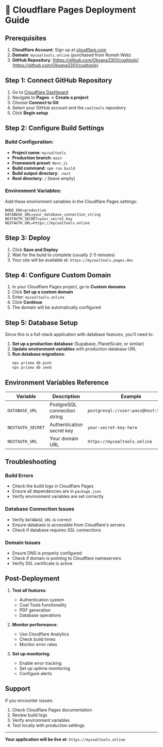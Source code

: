 # 🚀 Cloudflare Pages Deployment Guide

## Prerequisites

1. **Cloudflare Account**: Sign up at [cloudflare.com](https://cloudflare.com)
2. **Domain**: `mycoaltools.online` (purchased from Rumah Web)
3. **GitHub Repository**: [https://github.com/Oksana3301/coaltools](https://github.com/Oksana3301/coaltools)

## Step 1: Connect GitHub Repository

1. Go to [Cloudflare Dashboard](https://dash.cloudflare.com)
2. Navigate to **Pages** → **Create a project**
3. Choose **Connect to Git**
4. Select your GitHub account and the `coaltools` repository
5. Click **Begin setup**

## Step 2: Configure Build Settings

### Build Configuration:
- **Project name**: `mycoaltools`
- **Production branch**: `main`
- **Framework preset**: `Next.js`
- **Build command**: `npm run build`
- **Build output directory**: `.next`
- **Root directory**: `/` (leave empty)

### Environment Variables:
Add these environment variables in the Cloudflare Pages settings:

```
NODE_ENV=production
DATABASE_URL=your_database_connection_string
NEXTAUTH_SECRET=your_secret_key
NEXTAUTH_URL=https://mycoaltools.online
```

## Step 3: Deploy

1. Click **Save and Deploy**
2. Wait for the build to complete (usually 2-5 minutes)
3. Your site will be available at: `https://mycoaltools.pages.dev`

## Step 4: Configure Custom Domain

1. In your Cloudflare Pages project, go to **Custom domains**
2. Click **Set up a custom domain**
3. Enter: `mycoaltools.online`
4. Click **Continue**
5. The domain will be automatically configured

## Step 5: Database Setup

Since this is a full-stack application with database features, you'll need to:

1. **Set up a production database** (Supabase, PlanetScale, or similar)
2. **Update environment variables** with production database URL
3. **Run database migrations**:
   ```bash
   npx prisma db push
   npx prisma db seed
   ```

## Environment Variables Reference

| Variable | Description | Example |
|----------|-------------|---------|
| `DATABASE_URL` | PostgreSQL connection string | `postgresql://user:pass@host:5432/db` |
| `NEXTAUTH_SECRET` | Authentication secret key | `your-secret-key-here` |
| `NEXTAUTH_URL` | Your domain URL | `https://mycoaltools.online` |

## Troubleshooting

### Build Errors
- Check the build logs in Cloudflare Pages
- Ensure all dependencies are in `package.json`
- Verify environment variables are set correctly

### Database Connection Issues
- Verify `DATABASE_URL` is correct
- Ensure database is accessible from Cloudflare's servers
- Check if database requires SSL connections

### Domain Issues
- Ensure DNS is properly configured
- Check if domain is pointing to Cloudflare nameservers
- Verify SSL certificate is active

## Post-Deployment

1. **Test all features**:
   - Authentication system
   - Coal Tools functionality
   - PDF generation
   - Database operations

2. **Monitor performance**:
   - Use Cloudflare Analytics
   - Check build times
   - Monitor error rates

3. **Set up monitoring**:
   - Enable error tracking
   - Set up uptime monitoring
   - Configure alerts

## Support

If you encounter issues:
1. Check Cloudflare Pages documentation
2. Review build logs
3. Verify environment variables
4. Test locally with production settings

---

**Your application will be live at**: `https://mycoaltools.online`
